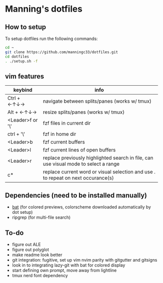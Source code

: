 # Manning's dotfiles

## How to setup

To setup dotfiles run the following commands: 
 ```bash
cd ~
git clone https://github.com/manningc33/dotfiles.git
cd dotfiles
. ./setup.sh -f
```


## vim features
| keybind             | info |
| ---                 | --- |
| Ctrl + ←↑↓→         | navigate between splits/panes (works w/ tmux) |
| Alt + ←↑↓→          | resize splits/panes (works w/ tmux) | 
| \<Leader\>f or '\\' | fzf files in current dir |
| ctrl + '\\'         | fzf in home dir |
| \<Leader\>b         | fzf current buffers |
| \<Leader\>l         | fzf current lines of open buffers |
| \<Leader\>r         | replace previously highlighted search in file, can use visual mode to select a range|
| c*                  | replace current word or visual selection and use . to repeat on next occurance(s) |

## Dependencies (need to be installed manually) 
- [bat](https://github.com/sharkdp/bat?tab=readme-ov-file#installation) (for colored previews, colorscheme downloaded automatically by dot setup)
- ripgrep (for multi-file search) 

## To-do 
- figure out ALE
- figure out polyglot 
- make readme look better
- git integration: fugitive, set up vim nvim parity with gitgutter and gitsigns 
- look in to integrating lazy-git with bat for colored display
- start defining own prompt, move away from lightline
- tmux nerd font dependency 